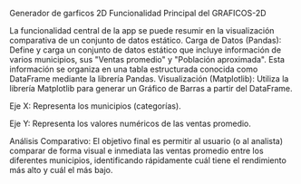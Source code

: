 Generador de garficos 2D
Funcionalidad Principal del GRAFICOS-2D

La funcionalidad central de la app se puede resumir en la visualización comparativa de un conjunto de datos estático.
Carga de Datos (Pandas): Define y carga un conjunto de datos estático que incluye información de varios municipios, sus "Ventas promedio" y "Población aproximada". 
Esta información se organiza en una tabla estructurada conocida como DataFrame mediante la librería Pandas.
Visualización (Matplotlib): Utiliza la librería Matplotlib para generar un Gráfico de Barras a partir del DataFrame.

Eje X: Representa los municipios (categorías).

Eje Y: Representa los valores numéricos de las ventas promedio.

Análisis Comparativo: El objetivo final es permitir al usuario (o al analista) comparar de forma visual e inmediata las ventas promedio entre los diferentes municipios, 
identificando rápidamente cuál tiene el rendimiento más alto y cuál el más bajo.


